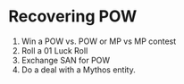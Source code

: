 <!-- TITLE: Pow -->
<!-- SUBTITLE: This is your life force -->
# Recovering POW
1) Win a POW  vs. POW or MP vs MP contest
2) Roll a 01 Luck Roll
3) Exchange SAN for POW
4) Do a deal with a Mythos entity.